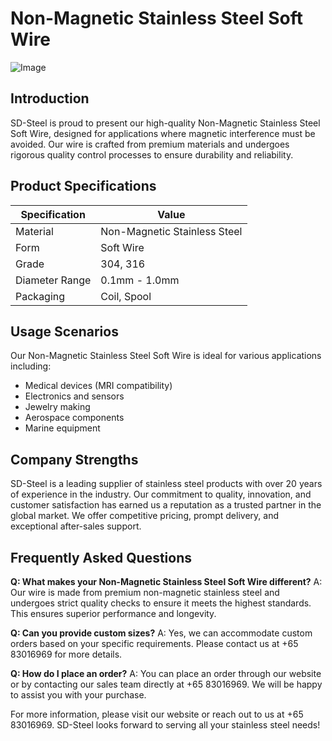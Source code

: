 # Non-Magnetic Stainless Steel Soft Wire

![Image](https://github.com/user-attachments/assets/2567258e-e124-4816-932d-1809bd27ef0b)

## Introduction

SD-Steel is proud to present our high-quality Non-Magnetic Stainless Steel Soft Wire, designed for applications where magnetic interference must be avoided. Our wire is crafted from premium materials and undergoes rigorous quality control processes to ensure durability and reliability.

## Product Specifications

| Specification       | Value                   |
|---------------------|-------------------------|
| Material            | Non-Magnetic Stainless Steel |
| Form                | Soft Wire               |
| Grade               | 304, 316                |
| Diameter Range      | 0.1mm - 1.0mm           |
| Packaging            | Coil, Spool             |

## Usage Scenarios

Our Non-Magnetic Stainless Steel Soft Wire is ideal for various applications including:
- Medical devices (MRI compatibility)
- Electronics and sensors
- Jewelry making
- Aerospace components
- Marine equipment

## Company Strengths

SD-Steel is a leading supplier of stainless steel products with over 20 years of experience in the industry. Our commitment to quality, innovation, and customer satisfaction has earned us a reputation as a trusted partner in the global market. We offer competitive pricing, prompt delivery, and exceptional after-sales support.

## Frequently Asked Questions

**Q: What makes your Non-Magnetic Stainless Steel Soft Wire different?**
A: Our wire is made from premium non-magnetic stainless steel and undergoes strict quality checks to ensure it meets the highest standards. This ensures superior performance and longevity.

**Q: Can you provide custom sizes?**
A: Yes, we can accommodate custom orders based on your specific requirements. Please contact us at +65 83016969 for more details.

**Q: How do I place an order?**
A: You can place an order through our website or by contacting our sales team directly at +65 83016969. We will be happy to assist you with your purchase.

For more information, please visit our website or reach out to us at +65 83016969. SD-Steel looks forward to serving all your stainless steel needs!